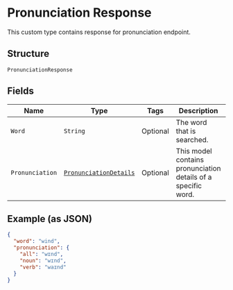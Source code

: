 
# Pronunciation Response

This custom type contains response for pronunciation endpoint.

## Structure

`PronunciationResponse`

## Fields

| Name | Type | Tags | Description | Getter | Setter |
|  --- | --- | --- | --- | --- | --- |
| `Word` | `String` | Optional | The word that is searched. | String getWord() | setWord(String word) |
| `Pronunciation` | [`PronunciationDetails`](../../doc/models/pronunciation-details.md) | Optional | This model contains pronunciation details of a specific word. | PronunciationDetails getPronunciation() | setPronunciation(PronunciationDetails pronunciation) |

## Example (as JSON)

```json
{
  "word": "wind",
  "pronunciation": {
    "all": "wɪnd",
    "noun": "wɪnd",
    "verb": "waɪnd"
  }
}
```

